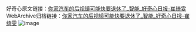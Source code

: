 好奇心原文链接：[你家汽车的后视镜可能快要退休了_智能_好奇心日报-崔绮雯](https://www.qdaily.com/articles/4607.html)
WebArchive归档链接：[你家汽车的后视镜可能快要退休了_智能_好奇心日报-崔绮雯](http://web.archive.org/web/20190623161623/https://www.qdaily.com/articles/4607.html)
![image](http://ww3.sinaimg.cn/large/007d5XDply1g3w50850qvj30u02zhb29)